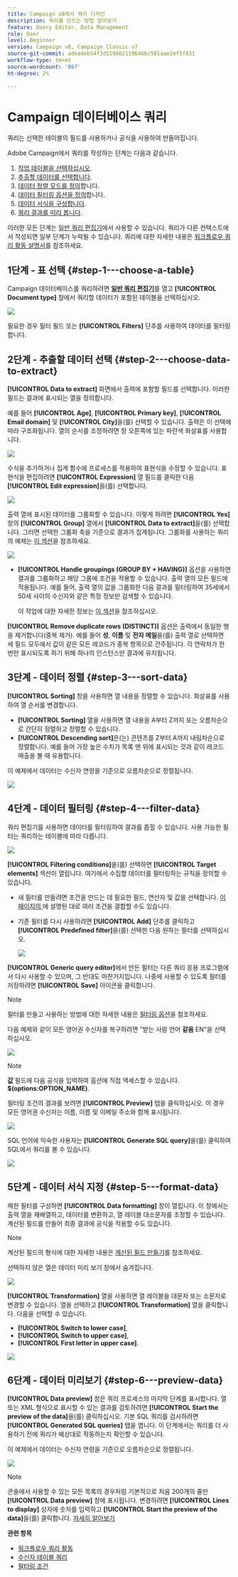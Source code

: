 ```yaml
---
title: Campaign v8에서 쿼리 디자인
description: 쿼리를 만드는 방법 알아보기
feature: Query Editor, Data Management
role: User
level: Beginner
version: Campaign v8, Campaign Classic v7
source-git-commit: adea4eb54f3d519802119646bc501aae2ef5f831
workflow-type: tm+mt
source-wordcount: '867'
ht-degree: 2%

---
```


# Campaign 데이터베이스 쿼리

쿼리는 선택한 테이블의 필드를 사용하거나 공식을 사용하여 만들어집니다.

Adobe Campaign에서 쿼리를 작성하는 단계는 다음과 같습니다.

1. [작업 테이블을 선택하십시오](#step-1---choose-a-table).
1. [추출할 데이터를 선택합니다](#step-2---choose-data-to-extract).
1. [데이터 정렬 모드를 정의](#step-3---sort-data)합니다.
1. [데이터 필터링 옵션을 정의](#step-4---filter-data)합니다.
1. [데이터 서식을 구성합니다](#step-5---format-data).
1. [쿼리 결과를 미리 봅니다](#step-6---preview-data).

이러한 모든 단계는 [일반 쿼리 편집기](query-editor.md)에서 사용할 수 있습니다. 쿼리가 다른 컨텍스트에서 작성되면 일부 단계가 누락될 수 있습니다. 쿼리에 대한 자세한 내용은 [워크플로우 쿼리 활동 설명서](../../automation/workflow/query.md)를 참조하세요.


## 1단계 - 표 선택 {#step-1---choose-a-table}

Campaign 데이터베이스를 쿼리하려면 **[일반 쿼리 편집기](query-editor.md)**&#x200B;를 열고 **[!UICONTROL Document type]** 창에서 쿼리할 데이터가 포함된 테이블을 선택하십시오.

![](assets/query_editor_nveau_21.png)

필요한 경우 필터 필드 또는 **[!UICONTROL Filters]** 단추를 사용하여 데이터를 필터링합니다.

## 2단계 - 추출할 데이터 선택 {#step-2---choose-data-to-extract}

**[!UICONTROL Data to extract]** 화면에서 출력에 포함할 필드를 선택합니다. 이러한 필드는 결과에 표시되는 열을 정의합니다.

예를 들어 **[!UICONTROL Age]**, **[!UICONTROL Primary key]**, **[!UICONTROL Email domain]** 및 **[!UICONTROL City]**&#x200B;을(를) 선택할 수 있습니다. 출력은 이 선택에 따라 구조화됩니다. 열의 순서를 조정하려면 창 오른쪽에 있는 파란색 화살표를 사용합니다.

![](assets/query_editor_nveau_01.png)

수식을 추가하거나 집계 함수에 프로세스를 적용하여 표현식을 수정할 수 있습니다. 표현식을 편집하려면 **[!UICONTROL Expression]** 열 필드를 클릭한 다음 **[!UICONTROL Edit expression]**&#x200B;을(를) 선택합니다.

![](assets/query_editor_nveau_97.png)

출력 열에 표시된 데이터를 그룹화할 수 있습니다. 이렇게 하려면 **[!UICONTROL Yes]** 창의 **[!UICONTROL Group]** 열에서 **[!UICONTROL Data to extract]**&#x200B;을(를) 선택합니다. 그러면 선택한 그룹화 축을 기준으로 결과가 집계됩니다. 그룹화를 사용하는 쿼리의 예제는 [이 섹션](../../automation/workflow/query-delivery-info.md)을 참조하세요.

![](assets/query_editor_nveau_56.png)

* **[!UICONTROL Handle groupings (GROUP BY + HAVING)]** 옵션을 사용하면 결과를 그룹화하고 해당 그룹에 조건을 적용할 수 있습니다. 출력 열의 모든 필드에 적용됩니다. 예를 들어, 출력 열의 값을 그룹화한 다음 결과를 필터링하여 35세에서 50세 사이의 수신자와 같은 특정 정보만 검색할 수 있습니다.

  이 작업에 대한 자세한 정보는 [이 섹션](../../automation/workflow/query-grouping-management.md)을 참조하십시오.

**[!UICONTROL Remove duplicate rows (DISTINCT)]** 옵션은 출력에서 동일한 행을 제거합니다(중복 제거). 예를 들어 **성**, **이름** 및 **전자 메일**&#x200B;을(를) 출력 열로 선택하면 세 필드 모두에서 값이 같은 모든 레코드가 중복 항목으로 간주됩니다. 각 연락처가 한 번만 표시되도록 하기 위해 하나의 인스턴스만 결과에 유지됩니다.

## 3단계 - 데이터 정렬 {#step-3---sort-data}

**[!UICONTROL Sorting]** 창을 사용하면 열 내용을 정렬할 수 있습니다. 화살표를 사용하여 열 순서를 변경합니다.

* **[!UICONTROL Sorting]** 열을 사용하면 열 내용을 A부터 Z까지 또는 오름차순으로 간단히 정렬하고 정렬할 수 있습니다.
* **[!UICONTROL Descending sort]**&#x200B;은(는) 콘텐츠를 Z부터 A까지 내림차순으로 정렬합니다. 예를 들어 가장 높은 수치가 목록 맨 위에 표시되는 것과 같이 레코드 매출을 볼 때 유용합니다.

이 예제에서 데이터는 수신자 연령을 기준으로 오름차순으로 정렬됩니다.

![](assets/query_editor_nveau_57.png)

## 4단계 - 데이터 필터링 {#step-4---filter-data}

쿼리 편집기를 사용하면 데이터를 필터링하여 결과를 좁힐 수 있습니다. 사용 가능한 필터는 쿼리하는 테이블에 따라 다릅니다.

![](assets/query_editor_nveau_09.png)

**[!UICONTROL Filtering conditions]**&#x200B;을(를) 선택하면 **[!UICONTROL Target elements]** 섹션이 열립니다. 여기에서 수집할 데이터를 필터링하는 규칙을 정의할 수 있습니다.

* 새 필터를 만들려면 조건을 만드는 데 필요한 필드, 연산자 및 값을 선택합니다. [이 페이지의 &#x200B;](filter-conditions.md)에 설명된 대로 여러 조건을 결합할 수도 있습니다.

* 기존 필터를 다시 사용하려면 **[!UICONTROL Add]** 단추를 클릭하고 **[!UICONTROL Predefined filter]**&#x200B;을(를) 선택한 다음 원하는 필터를 선택하십시오.

  ![](assets/query_editor_15.png)

**[!UICONTROL Generic query editor]**&#x200B;에서 만든 필터는 다른 쿼리 응용 프로그램에서 다시 사용할 수 있으며, 그 반대도 마찬가지입니다. 나중에 사용할 수 있도록 필터를 저장하려면 **[!UICONTROL Save]** 아이콘을 클릭합니다.

>[!NOTE]
>
>필터를 만들고 사용하는 방법에 대한 자세한 내용은 [필터링 옵션](filter-conditions.md)을 참조하세요.

다음 예제와 같이 모든 영어권 수신자를 복구하려면 &quot;받는 사람 언어 **같음** EN&quot;을 선택하십시오.

![](assets/query_editor_nveau_89.png)

>[!NOTE]
>
>**값** 필드에 다음 공식을 입력하여 옵션에 직접 액세스할 수 있습니다. **$(options:OPTION_NAME)**.

필터링 조건의 결과를 보려면 **[!UICONTROL Preview]** 탭을 클릭하십시오. 이 경우 모든 영어권 수신자는 이름, 이름 및 이메일 주소와 함께 표시됩니다.

![](assets/query_editor_nveau_98.png)

SQL 언어에 익숙한 사용자는 **[!UICONTROL Generate SQL query]**&#x200B;을(를) 클릭하여 SQL에서 쿼리를 볼 수 있습니다.

![](assets/query_editor_nveau_99.png)

## 5단계 - 데이터 서식 지정 {#step-5---format-data}

제한 필터를 구성하면 **[!UICONTROL Data formatting]** 창이 열립니다. 이 창에서는 출력 열을 재배열하고, 데이터를 변환하고, 열 레이블 대소문자를 조정할 수 있습니다. 계산된 필드를 만들어 최종 결과에 공식을 적용할 수도 있습니다.

>[!NOTE]
>
>계산된 필드의 형식에 대한 자세한 내용은 [계산된 필드 만들기](filter-conditions.md#creating-calculated-fields)를 참조하세요.

선택하지 않은 열은 데이터 미리 보기 창에서 숨겨집니다.

![](assets/query_editor_nveau_10.png)

**[!UICONTROL Transformation]** 열을 사용하면 열 레이블을 대문자 또는 소문자로 변경할 수 있습니다. 열을 선택하고 **[!UICONTROL Transformation]** 열을 클릭합니다. 다음을 선택할 수 있습니다.

* **[!UICONTROL Switch to lower case]**,
* **[!UICONTROL Switch to upper case]**,
* **[!UICONTROL First letter in upper case]**.

![](assets/query_editor_nveau_42.png)

## 6단계 - 데이터 미리보기 {#step-6---preview-data}

**[!UICONTROL Data preview]** 창은 쿼리 프로세스의 마지막 단계를 표시합니다. 열 또는 XML 형식으로 표시할 수 있는 결과를 검토하려면 **[!UICONTROL Start the preview of the data]**&#x200B;을(를) 클릭하십시오. 기본 SQL 쿼리를 검사하려면 **[!UICONTROL Generated SQL queries]** 탭을 엽니다. 이 단계에서는 쿼리를 더 사용하기 전에 쿼리가 예상대로 작동하는지 확인할 수 있습니다.

이 예제에서 데이터는 수신자 연령을 기준으로 오름차순으로 정렬됩니다.

![](assets/query_editor_nveau_11.png)

>[!NOTE]
>
>콘솔에서 사용할 수 있는 모든 목록의 경우처럼 기본적으로 처음 200개의 줄만 **[!UICONTROL Data preview]** 창에 표시됩니다. 변경하려면 **[!UICONTROL Lines to display]** 상자에 숫자를 입력하고 **[!UICONTROL Start the preview of the data]**&#x200B;을(를) 클릭합니다. [자세히 알아보기](../config/ui-settings.md#manage-and-customize-lists)



**관련 항목**

* [워크플로우 쿼리 활동](../../automation/workflow/query.md)
* [수신자 테이블 쿼리](../../automation/workflow/querying-recipient-table.md)
* [필터링 조건](filter-conditions.md)